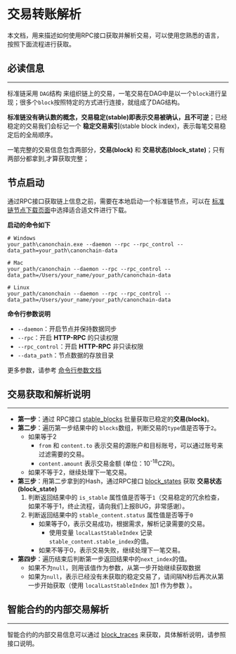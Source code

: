 # 交易转账解析

本文档，用来描述如何使用RPC接口获取并解析交易，可以使用您熟悉的语言，按照下面流程进行获取。

## 必读信息
--- 

标准链采用 `DAG`结构 来组织链上的交易，一笔交易在DAG中是以一个`block`进行呈现；很多个`block`按照特定的方式进行连接，就组成了DAG结构。

**标准链没有确认数的概念，交易稳定(stable)即表示交易被确认，且不可逆**；已经稳定的交易我们会标记一个 **稳定交易索引**(stable block index)，表示每笔交易稳定后的全局顺序。

一笔完整的交易信息包含两部分，**交易(block)** 和 **交易状态(block_state)**；只有两部分都拿到,才算获取完整；

## 节点启动

通过RPC接口获取链上信息之前，需要在本地启动一个标准链节点，可以在 [标准链节点下载页面](http://dev.canonchain.com/download.html)中选择适合适文件进行下载。

**启动的命令如下**

```
# Windows
your_path\canonchain.exe --daemon --rpc --rpc_control --data_path=your_path\canonchain-data

# Mac
your_path/canonchain --daemon --rpc --rpc_control --data_path=/Users/your_name/your_path/canonchain-data

# Linux
your_path/canonchain --daemon --rpc --rpc_control --data_path=/Users/your_name/your_path/canonchain-data
```

**命令行参数说明**

- `--daemon`：开启节点并保持数据同步 
- `--rpc`：开启 **HTTP-RPC** 的只读权限
- `--rpc_control`：开启 **HTTP-RPC** 非只读权限
- `--data_path`：节点数据的存放目录

更多参数，请参考 [命令行参数文档](https://canonchain.readthedocs.io/en/latest/source/Canonchain-%E5%91%BD%E4%BB%A4%E8%A1%8C%E5%8F%82%E6%95%B0.html)

## 交易获取和解析说明
---

- **第一步**：通过 RPC接口 [stable_blocks](https://canonchain.readthedocs.io/en/latest/source/JSON-RPC-%E6%8E%A5%E5%8F%A3.html#stable-blocks) 批量获取已稳定的**交易(block)**。
- **第二步**：遍历第一步结果中的 `blocks`数组，判断交易的`type`值是否等于`2`。
    - 如果等于2
        - `from` 和 `content.to` 表示交易的源账户和目标账号，可以通过账号来过滤需要的交易。
        - `content.amount` 表示交易金额 (单位：10<sup>-18</sup>CZR)。
    - 如果不等于2，继续处理下一笔交易。
- **第三步**：用第二步拿到的Hash，通过RPC接口 [block_states](https://canonchain.readthedocs.io/en/latest/source/JSON-RPC-%E6%8E%A5%E5%8F%A3.html#block-states) 获取 **交易状态(block_state)**
    1. 判断返回结果中的 `is_stable` 属性值是否等于`1`（交易稳定的冗余检查，如果不等于1，终止流程，请向我们上报BUG，非常感谢）。
    2. 判断返回结果中的 `stable_content.status` 属性值是否等于`0`
        - 如果等于0，表示交易成功，根据需求，解析记录需要的交易。
            - 使用变量 `localLastStableIndex` 记录 `stable_content.stable_index`的值。
        - 如果不等于0，表示交易失败，继续处理下一笔交易。
- **第四步**：遍历结束后判断第一步返回结果中的`next_index`的值。
    - 如果不为`null`，则用该值作为参数，从第一步开始继续获取数据
    - 如果为`null`，表示已经没有未获取的稳定交易了，请间隔N秒后再次从第一步开始获取（使用 `localLastStableIndex` 加1 作为参数 ）。

## 智能合约的内部交易解析
---

智能合约的内部交易信息可以通过 [block_traces](https://canonchain.readthedocs.io/en/latest/source/JSON-RPC-%E6%8E%A5%E5%8F%A3.html#block-traces) 来获取，具体解析说明，请参照接口说明。